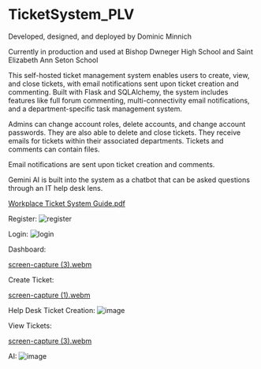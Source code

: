 # TicketSystem_PLV

Developed, designed, and deployed by Dominic Minnich

Currently in production and used at Bishop Dwneger High School and Saint Elizabeth Ann Seton School

This self-hosted ticket management system enables users to create, view, and close tickets, with email notifications sent upon ticket creation and commenting. 
Built with Flask and SQLAlchemy, the system includes features like full forum commenting, multi-connectivity email notifications, and a department-specific task management system.

Admins can change account roles, delete accounts, and change account passwords. They are also able to delete and close tickets. They receive emails for tickets within their associated departments.
Tickets and comments can contain files.

Email notifications are sent upon ticket creation and comments.

Gemini AI is built into the system as a chatbot that can be asked questions through an IT help desk lens.


[Workplace Ticket System Guide.pdf](https://github.com/user-attachments/files/16679202/Workplace.Ticket.System.Guide.pdf)


Register:
![register](https://github.com/user-attachments/assets/e53db740-24c5-4d31-9f2f-32e5f383c4f7)

Login:
![login](https://github.com/user-attachments/assets/507b4ec0-e027-434e-a294-5661eef59d80)

Dashboard:

[screen-capture (3).webm](https://github.com/user-attachments/assets/3a4c1786-44de-4d5e-bb5f-2d0a1481cd9f)

Create Ticket:

[screen-capture (1).webm](https://github.com/user-attachments/assets/57cfbd32-712f-4792-94fb-72fe4a42eff9)

Help Desk Ticket Creation:
![image](https://github.com/user-attachments/assets/2ff9eb62-5478-4ddc-a9fd-aab2e59f9d2a)

View Tickets:

[screen-capture (3).webm](https://github.com/user-attachments/assets/4792c51f-8709-4b26-9dec-3aee255ed65b)

AI:
![image](https://github.com/user-attachments/assets/d93ec4db-42e6-40ea-85de-2ddd368c86e5)
